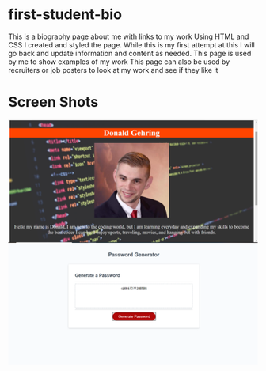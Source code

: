 # first-student-bio

This is a biography page about me with links to my work
Using HTML and CSS I created and styled the page. While this is my first attempt at this
I will go back and update information and content as needed.
This page is used by me to show examples of my work
This page can also be used by recruiters or job posters to look at my work and see if they like it

# Screen Shots
![Bio Page](Bio-page.png)
![Password Generator](Password-Generator.png)